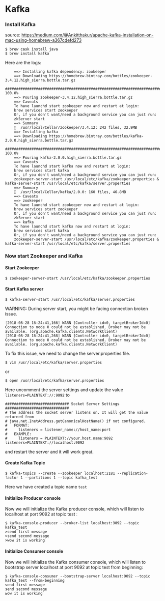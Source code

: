# Kafka

### Install Kafka
source:
https://medium.com/@Ankitthakur/apache-kafka-installation-on-mac-using-homebrew-a367cdefd273


```
$ brew cask install java
$ brew install kafka
```

Here are the logs:

``` ==> Installing dependencies for kafka: zookeeper
    ==> Installing kafka dependency: zookeeper
    ==> Downloading https://homebrew.bintray.com/bottles/zookeeper-3.4.12.high_sierra.bottle.tar.gz
    ######################################################################## 100.0%
    ==> Pouring zookeeper-3.4.12.high_sierra.bottle.tar.gz
    ==> Caveats
    To have launchd start zookeeper now and restart at login:
    brew services start zookeeper
    Or, if you don't want/need a background service you can just run:
    zkServer start
    ==> Summary
    🍺  /usr/local/Cellar/zookeeper/3.4.12: 242 files, 32.9MB
    ==> Installing kafka
    ==> Downloading https://homebrew.bintray.com/bottles/kafka-2.0.0.high_sierra.bottle.tar.gz
    ######################################################################## 100.0%
    ==> Pouring kafka-2.0.0.high_sierra.bottle.tar.gz
    ==> Caveats
    To have launchd start kafka now and restart at login:
    brew services start kafka
    Or, if you don't want/need a background service you can just run:
    zookeeper-server-start /usr/local/etc/kafka/zookeeper.properties & kafka-server-start /usr/local/etc/kafka/server.properties
    ==> Summary
    🍺  /usr/local/Cellar/kafka/2.0.0: 160 files, 46.8MB
    ==> Caveats
    ==> zookeeper
    To have launchd start zookeeper now and restart at login:
    brew services start zookeeper
    Or, if you don't want/need a background service you can just run:
    zkServer start
    ==> kafka
    To have launchd start kafka now and restart at login:
    brew services start kafka
    Or, if you don't want/need a background service you can just run:
    zookeeper-server-start /usr/local/etc/kafka/zookeeper.properties & kafka-server-start /usr/local/etc/kafka/server.properties 
```


### Now start Zookeeper and Kafka

#### Start Zookeeper

``` 
$ zookeeper-server-start /usr/local/etc/kafka/zookeeper.properties 
```


#### Start Kafka server

``` 
$ kafka-server-start /usr/local/etc/kafka/server.properties 
```

WARNING: During server start, you might be facing connection broken issue.

``` 
[2018-08-28 16:24:41,166] WARN [Controller id=0, targetBrokerId=0] Connection to node 0 could not be established. Broker may not be available. (org.apache.kafka.clients.NetworkClient)
[2018-08-28 16:24:41,268] WARN [Controller id=0, targetBrokerId=0] Connection to node 0 could not be established. Broker may not be available. (org.apache.kafka.clients.NetworkClient)
```

To fix this issue, we need to change the server.properties file.

```
$ vim /usr/local/etc/kafka/server.properties
```

or

```
$ open /usr/local/etc/kafka/server.properties
```

Here uncomment the server settings and update the value ``listeners=PLAINTEXT://:9092`` to

```
############################# Socket Server Settings #############################
# The address the socket server listens on. It will get the value returned from 
# java.net.InetAddress.getCanonicalHostName() if not configured.
#   FORMAT:
#     listeners = listener_name://host_name:port
#   EXAMPLE:
#     listeners = PLAINTEXT://your.host.name:9092
listeners=PLAINTEXT://localhost:9092
```

and restart the server and it will work great.


#### Create Kafka Topic

```
$ kafka-topics --create --zookeeper localhost:2181 --replication-factor 1 --partitions 1 --topic kafka_test
```
Here we have created a topic name `test`


#### Initialize Producer console

Now we will initialize the Kafka producer console, which will listen to localhost at port 9092 at topic test :
```
$ kafka-console-producer --broker-list localhost:9092 --topic kafka_test
>send first message
>send second message
>wow it is working
```


#### Initialize Consumer console

Now we will initialize the Kafka consumer console, which will listen to bootstrap server localhost at port 9092 at topic test from beginning:
```
$ kafka-console-consumer --bootstrap-server localhost:9092 --topic kafka_test --from-beginning
send first message
send second message
wow it is working
```
